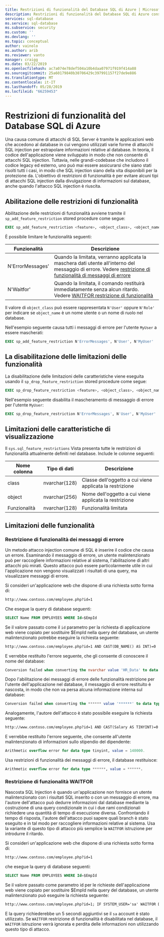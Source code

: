 ```yaml
---
title: Restrizioni di funzionalità del Database SQL di Azure | Microsoft Docs
description: Restrizioni di funzionalità del Database SQL di Azure consente di migliorare la sicurezza del database da limitare le funzionalità del database che possono essere dagli utenti malintenzionati per accedere alle informazioni in essi contenuti.
services: sql-database
ms.service: sql-database
ms.subservice: security
ms.custom: ''
ms.devlang: ''
ms.topic: conceptual
author: vainolo
ms.author: arib
ms.reviewer: vanto
manager: craigg
ms.date: 03/22/2019
ms.openlocfilehash: ac7a074e78def504a10b4daa07971f919f414a88
ms.sourcegitcommit: 25a60179840b30706429c397991157f27de9e886
ms.translationtype: MT
ms.contentlocale: it-IT
ms.lasthandoff: 05/28/2019
ms.locfileid: "66259453"
---
```

# <a name="azure-sql-database-feature-restrictions"></a>Restrizioni di funzionalità del Database SQL di Azure

Una causa comune di attacchi di SQL Server è tramite le applicazioni web che accedono al database in cui vengono utilizzati varie forme di attacchi SQL injection per estrapolare informazioni relative al database.  In teoria, il codice dell'applicazione viene sviluppato in modo che non consente di attacchi SQL injection.  Tuttavia, nelle grandi-codebase che includono il codice legacy ed esterno, uno può mai essere assicurarsi che siano stati risolti tutti i casi, in modo che SQL injection siano della vita disponibili per la protezione da.  L'obiettivo di restrizioni di funzionalità è per evitare alcuni tipi di attacchi SQL injection dalla divulgazione di informazioni sul database, anche quando l'attacco SQL injection è riuscita.

## <a name="enabling-feature-restrictions"></a>Abilitazione delle restrizioni di funzionalità

Abilitazione delle restrizioni di funzionalità avviene tramite il `sp_add_feature_restriction` stored procedure come segue:

```sql
EXEC sp_add_feature_restriction <feature>, <object_class>, <object_name>
```

È possibile limitare le funzionalità seguenti:

| Funzionalità          | Descrizione |
|------------------|-------------|
| N'ErrorMessages' | Quando la limitata, verranno applicata la maschera dati utente all'interno del messaggio di errore. Vedere [restrizione di funzionalità di messaggi di errore](#error-messages-feature-restriction) |
| N'Waitfor'       | Quando la limitata, il comando restituirà immediatamente senza alcun ritardo. Vedere [WAITFOR restrizione di funzionalità](#waitfor-feature-restriction) |

Il valore di `object_class` può essere rappresentata `N'User'` oppure `N'Role'` per indicare se `object_name` è un nome utente o un nome di ruolo nel database.

Nell'esempio seguente causa tutti i messaggi di errore per l'utente `MyUser` a essere mascherati:

```sql
EXEC sp_add_feature_restriction N'ErrorMessages', N'User', N'MyUser'
```

## <a name="disabling-feature-restrictions"></a>La disabilitazione delle limitazioni delle funzionalità

La disabilitazione delle limitazioni delle caratteristiche viene eseguita usando il `sp_drop_feature_restriction` stored procedure come segue:

```sql
EXEC sp_drop_feature_restriction <feature>, <object_class>, <object_name>
```

Nell'esempio seguente disabilita il mascheramento di messaggio di errore per l'utente `MyUser`:

```sql
EXEC sp_drop_feature_restriction N'ErrorMessages', N'User', N'MyUser'
```

## <a name="viewing-feature-restrictions"></a>Limitazioni delle caratteristiche di visualizzazione

Il `sys.sql_feature_restrictions` Vista presenta tutte le restrizioni di funzionalità attualmente definiti nel database. Include le colonne seguenti:

| Nome colonna | Tipo di dati | Descrizione |
|-------------|-----------|-------------|
| class       | nvarchar(128) | Classe dell'oggetto a cui viene applicata la restrizione |
| object      | nvarchar(256) | Nome dell'oggetto a cui viene applicata la restrizione |
| Funzionalità     | nvarchar(128) | Funzionalità limitata |

## <a name="feature-restrictions"></a>Limitazioni delle funzionalità

### <a name="error-messages-feature-restriction"></a>Restrizione di funzionalità dei messaggi di errore

Un metodo attacco injection comune di SQL è inserire il codice che causa un errore.  Esaminando il messaggio di errore, un utente malintenzionato può per raccogliere informazioni relative al sistema, l'abilitazione di altri attacchi più mirati.  Questo attacco può essere particolarmente utile in cui l'applicazione non vengono visualizzati i risultati di una query, ma visualizzare messaggi di errore.

Si consideri un'applicazione web che dispone di una richiesta sotto forma di:

```html
http://www.contoso.com/employee.php?id=1
```

Che esegue la query di database seguenti:

```sql
SELECT Name FROM EMPLOYEES WHERE Id=$EmpId
```

Se il valore passato come il `id` parametro per la richiesta di applicazione web viene copiato per sostituire $EmpId nella query del database, un utente malintenzionato potrebbe eseguire la richiesta seguente:

```html
http://www.contoso.com/employee.php?id=1 AND CAST(DB_NAME() AS INT)=0
```

E verrebbe restituito l'errore seguente, che gli consente di conoscere il nome del database:

```sql
Conversion failed when converting the nvarchar value 'HR_Data' to data type int.
```

Dopo l'abilitazione dei messaggi di errore delle funzionalità restrizione per l'utente dell'applicazione nel database, il messaggio di errore restituito è nascosta, in modo che non va persa alcuna informazione interna sul database:

```sql
Conversion failed when converting the ****** value '******' to data type ******.
```

Analogamente, l'autore dell'attacco è stato possibile eseguire la richiesta seguente:

```html
http://www.contoso.com/employee.php?id=1 AND CAST(Salary AS TINYINT)=0
```

E verrebbe restituito l'errore seguente, che consente all'utente malintenzionato di informazioni sullo stipendio del dipendente:

```sql
Arithmetic overflow error for data type tinyint, value = 140000.
```

Usa restrizioni di funzionalità dei messaggi di errore, il database restituisce:

```sql
Arithmetic overflow error for data type ******, value = ******.
```

### <a name="waitfor-feature-restriction"></a>Restrizione di funzionalità WAITFOR

Nascosta SQL Injection è quando un'applicazione non fornisce un utente malintenzionato con i risultati SQL inserito o con un messaggio di errore, ma l'autore dell'attacco può dedurre informazioni dal database mediante la costruzione di una query condizionale in cui i due rami condizionali richiedere una quantità di tempo di esecuzione diversa. Confrontando il tempo di risposta, l'autore dell'attacco puoi sapere quali branch è stato eseguito e in tal modo per raccogliere informazioni relative al sistema. Usa la variante di questo tipo di attacco più semplice la `WAITFOR` istruzione per introdurre il ritardo.

Si consideri un'applicazione web che dispone di una richiesta sotto forma di:

```html
http://www.contoso.com/employee.php?id=1
```

che esegue la query di database seguenti:

```sql
SELECT Name FROM EMPLOYEES WHERE Id=$EmpId
```

Se il valore passato come parametro id per le richieste dell'applicazione web viene copiato per sostituire $EmpId nella query del database, un utente malintenzionato può eseguire la richiesta seguente:

```html
http://www.contoso.com/employee.php?id=1; IF SYSTEM_USER='sa' WAITFOR DELAY '00:00:05'
```

E la query richiederebbe un 5 secondi aggiuntivi se il `sa` account è stato utilizzato. Se `WAITFOR` restrizione di funzionalità è disabilitata nel database, il `WAITFOR` istruzione verrà ignorata e perdita delle informazioni non utilizzando questo tipo di attacco.